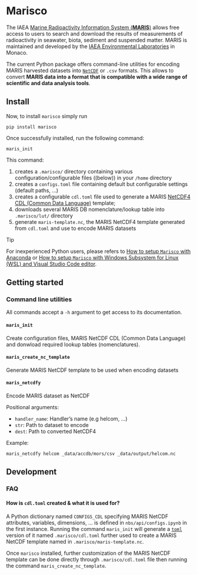 # Marisco


<!-- WARNING: THIS FILE WAS AUTOGENERATED! DO NOT EDIT! -->

The IAEA [Marine Radioactivity Information System
(**MARIS**)](https://maris.iaea.org) allows free access to users to
search and download the results of measurements of radioactivity in
seawater, biota, sediment and suspended matter. MARIS is maintained and
developed by the [IAEA Environmental
Laboratories](https://www.iaea.org/about/organizational-structure/department-of-nuclear-sciences-and-applications/division-of-iaea-environment-laboratories)
in Monaco.

The current Python package offers command-line utilities for encoding
MARIS harvested datasets into
[`NetCDF`](https://www.unidata.ucar.edu/software/netcdf/) or `.csv`
formats. This allows to convert **MARIS data into a format that is
compatible with a wide range of scientific and data analysis tools**.

## Install

Now, to install `marisco` simply run

``` console
pip install marisco
```

Once successfully installed, run the following command:

``` console
maris_init
```

This command:

1.  creates a `.marisco/` directory containing various
    configuration/configurable files ((below)) in your `/home` directory
2.  creates a `configs.toml` file containing default but configurable
    settings (default paths, …)
3.  creates a configurable `cdl.toml` file used to generate a MARIS
    [NetCDF4 CDL (Common Data
    Language)](https://www.unidata.ucar.edu/software/netcdf/workshops/most-recent/nc3model/Cdl.html)
    template;
4.  downloads several MARIS DB nomenclature/lookup table into
    `.marisco/lut/` directory
5.  generate `maris-template.nc`, the MARIS NetCDF4 template generated
    from `cdl.toml` and use to encode MARIS datasets

> [!TIP]
>
> For inexperienced Python users, please refers to [How to setup
> `Marisco` with
> Anaconda](https://github.com/franckalbinet/marisco/tree/main/install_configure_guide/windows_anaconda)
> or [How to setup `Marisco` with Windows Subsystem for Linux (WSL) and
> Visual Studio Code
> editor](https://github.com/franckalbinet/marisco/tree/main/install_configure_guide//windows_ubuntu_sub_system).

## Getting started

### Command line utilities

All commands accept a `-h` argument to get access to its documentation.

#### `maris_init`

Create configuration files, MARIS NetCDF CDL (Common Data Language) and
donwload required lookup tables (nomenclatures).

#### `maris_create_nc_template`

Generate MARIS NetCDF template to be used when encoding datasets

#### `maris_netcdfy`

Encode MARIS dataset as NetCDF

Positional arguments:

- `handler_name`: Handler’s name (e.g helcom, …)
- `str`: Path to dataset to encode
- `dest`: Path to converted NetCDF4

Example:

``` console
maris_netcdfy helcom _data/accdb/mors/csv _data/output/helcom.nc
```

## Development

### FAQ

#### How is `cdl.toml` created & what it is used for?

A Python dictionary named `CONFIGS_CDL` specifying MARIS NetCDF
attributes, variables, dimensions, … is defined in
`nbs/api/configs.ipynb` in the first instance. Running the command
`maris_init` will generate a [`toml`](https://www.wikiwand.com/fr/TOML)
version of it named `.marisco/cdl.toml` further used to create a MARIS
NetCDF template named in `.marisco/maris-template.nc`.

Once `marisco` installed, further customization of the MARIS NetCDF
template can be done directly through `.marisco/cdl.toml` file then
running the command `maris_create_nc_template`.
